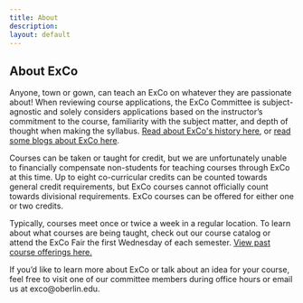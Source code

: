```yaml
---
title: About
description:
layout: default
---
```

## About ExCo

<p style="text-align: left">Anyone, town or gown, can teach an ExCo on whatever they are passionate about! When reviewing course applications, the ExCo Committee is subject-agnostic and solely considers applications based on the instructor’s commitment to the course, familiarity with the subject matter, and depth of thought when making the syllabus. <a href="/resources/history.html">Read about ExCo's history here</a>, or <a href="/resources/readmore.html">read some blogs about ExCo here</a>.</p>

<p style="text-align: left">Courses can be taken or taught for credit, but we are unfortunately unable to financially compensate non-students for teaching courses through ExCo at this time. Up to eight co-curricular credits can be counted towards general credit requirements, but ExCo courses cannot officially count towards divisional requirements. ExCo courses can be offered for either one or two credits.</p>

<p style="text-align: left">Typically, courses meet once or twice a week in a regular location. To learn about what courses are being taught, check out our course catalog or attend the ExCo Fair the first Wednesday of each semester. <a href="/resources/oldcourses.html">View past course offerings here.</a></p>

<p style="text-align: left">If you’d like to learn more about ExCo or talk about an idea for your course, feel free to visit one of our committee members during office hours or email us at exco@oberlin.edu.</p>
